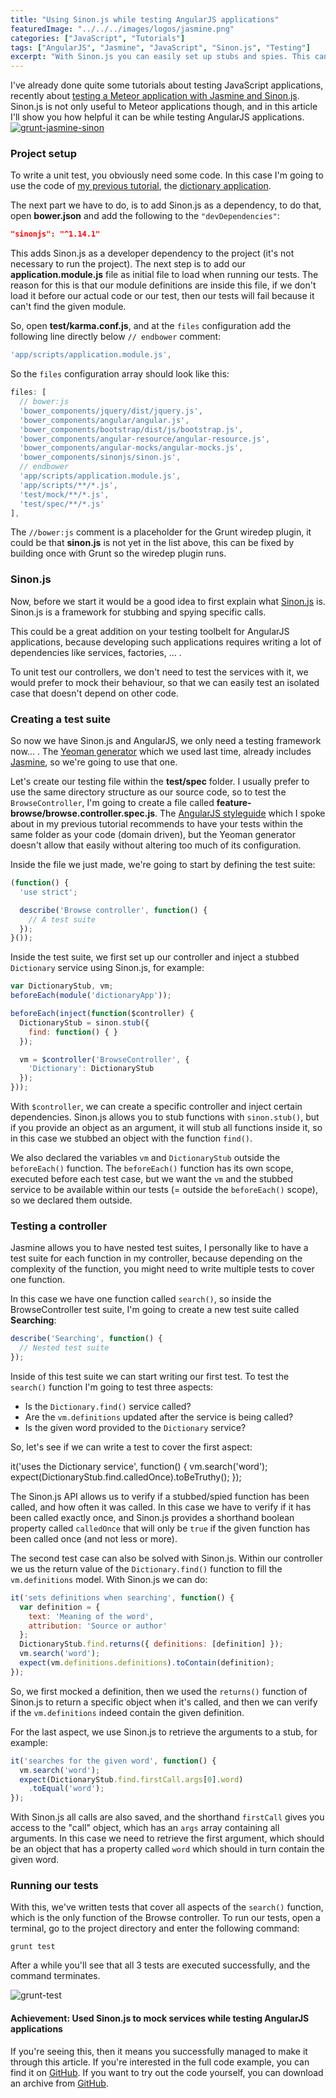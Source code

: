 ```yaml
---
title: "Using Sinon.js while testing AngularJS applications"
featuredImage: "../../../images/logos/jasmine.png"
categories: ["JavaScript", "Tutorials"]
tags: ["AngularJS", "Jasmine", "JavaScript", "Sinon.js", "Testing"]
excerpt: "With Sinon.js you can easily set up stubs and spies. This can be a real benefit when testing AngularJS apps because of all the different components."
---
```


I've already done quite some tutorials about testing JavaScript applications, recently about [testing a Meteor application with Jasmine and Sinon.js](/unit-testing-meteor-applications-with-velocity-jasmine-and-sinon-js/). Sinon.js is not only useful to Meteor applications though, and in this article I'll show you how helpful it can be while testing AngularJS applications. [![grunt-jasmine-sinon](./images/grunt-jasmine-sinon.png)](https://wordpress.g00glen00b.be/wp-content/uploads/2015/09/grunt-jasmine-sinon.png)

### Project setup

To write a unit test, you obviously need some code. In this case I'm going to use the code of [my previous tutorial](/angularjs-applications-yeoman/), the [dictionary application](https://github.com/g00glen00b/angular-example-dictionary).

The next part we have to do, is to add Sinon.js as a dependency, to do that, open **bower.json** and add the following to the `"devDependencies"`:

```json
"sinonjs": "^1.14.1"
```

This adds Sinon.js as a developer dependency to the project (it's not necessary to run the project). The next step is to add our **application.module.js** file as initial file to load when running our tests. The reason for this is that our module definitions are inside this file, if we don't load it before our actual code or our test, then our tests will fail because it can't find the given module.

So, open **test/karma.conf.js**, and at the `files` configuration add the following line directly below `// endbower` comment:

```javascript
'app/scripts/application.module.js',
```

So the `files` configuration array should look like this:

```javascript
files: [
  // bower:js
  'bower_components/jquery/dist/jquery.js',
  'bower_components/angular/angular.js',
  'bower_components/bootstrap/dist/js/bootstrap.js',
  'bower_components/angular-resource/angular-resource.js',
  'bower_components/angular-mocks/angular-mocks.js',
  'bower_components/sinonjs/sinon.js',
  // endbower
  'app/scripts/application.module.js',
  'app/scripts/**/*.js',
  'test/mock/**/*.js',
  'test/spec/**/*.js'
],
```

The `//bower:js` comment is a placeholder for the Grunt wiredep plugin, it could be that **sinon.js** is not yet in the list above, this can be fixed by building once with Grunt so the wiredep plugin runs.

### Sinon.js

Now, before we start it would be a good idea to first explain what [Sinon.js](http://sinonjs.org/) is. Sinon.js is a framework for stubbing and spying specific calls.

This could be a great addition on your testing toolbelt for AngularJS applications, because developing such applications requires writing a lot of dependencies like services, factories, ... .

To unit test our controllers, we don't need to test the services with it, we would prefer to mock their behaviour, so that we can easily test an isolated case that doesn't depend on other code.

### Creating a test suite

So now we have Sinon.js and AngularJS, we only need a testing framework now... . The [Yeoman generator](https://github.com/yeoman/generator-angular) which we used last time, already includes [Jasmine](http://jasmine.github.io/), so we're going to use that one.

Let's create our testing file within the **test/spec** folder. I usually prefer to use the same directory structure as our source code, so to test the `BrowseController`, I'm going to create a file called **feature-browse/browse.controller.spec.js**. The [AngularJS styleguide](https://github.com/johnpapa/angular-styleguide) which I spoke about in my previous tutorial recommends to have your tests within the same folder as your code (domain driven), but the Yeoman generator doesn't allow that easily without altering too much of its configuration.

Inside the file we just made, we're going to start by defining the test suite:

```javascript
(function() {
  'use strict';

  describe('Browse controller', function() {
    // A test suite
  });
}());
```

Inside the test suite, we first set up our controller and inject a stubbed `Dictionary` service using Sinon.js, for example:

```javascript
var DictionaryStub, vm;
beforeEach(module('dictionaryApp'));

beforeEach(inject(function($controller) {
  DictionaryStub = sinon.stub({
    find: function() { }
  });

  vm = $controller('BrowseController', {
    'Dictionary': DictionaryStub
  });
}));
```

With `$controller`, we can create a specific controller and inject certain dependencies. Sinon.js allows you to stub functions with `sinon.stub()`, but if you provide an object as an argument, it will stub all functions inside it, so in this case we stubbed an object with the function `find()`.

We also declared the variables `vm` and `DictionaryStub` outside the `beforeEach()` function. The `beforeEach()` function has its own scope, executed before each test case, but we want the `vm` and the stubbed service to be available within our tests (= outside the `beforeEach()` scope), so we declared them outside.

### Testing a controller

Jasmine allows you to have nested test suites, I personally like to have a test suite for each function in my controller, because depending on the complexity of the function, you might need to write multiple tests to cover one function.

In this case we have one function called `search()`, so inside the BrowseController test suite, I'm going to create a new test suite called **Searching**:

```javascript
describe('Searching', function() {
  // Nested test suite
});
```

Inside of this test suite we can start writing our first test. To test the `search()` function I'm going to test three aspects:

- Is the `Dictionary.find()` service called?
- Are the `vm.definitions` updated after the service is being called?
- Is the given word provided to the `Dictionary` service?

So, let's see if we can write a test to cover the first aspect:

it('uses the Dictionary service', function() {
  vm.search('word');
  expect(DictionaryStub.find.calledOnce).toBeTruthy();
});

The Sinon.js API allows us to verify if a stubbed/spied function has been called, and how often it was called. In this case we have to verify if it has been called exactly once, and Sinon.js provides a shorthand boolean property called `calledOnce` that will only be `true` if the given function has been called once (and not less or more).

The second test case can also be solved with Sinon.js. Within our controller we us the return value of the `Dictionary.find()` function to fill the `vm.definitions` model. With Sinon.js we can do:

```javascript
it('sets definitions when searching', function() {
  var definition = {
    text: 'Meaning of the word',
    attribution: 'Source or author'
  };
  DictionaryStub.find.returns({ definitions: [definition] });
  vm.search('word');
  expect(vm.definitions.definitions).toContain(definition);
});
```

So, we first mocked a definition, then we used the `returns()` function of Sinon.js to return a specific object when it's called, and then we can verify if the `vm.definitions` indeed contain the given definition.

For the last aspect, we use Sinon.js to retrieve the arguments to a stub, for example:

```javascript
it('searches for the given word', function() {
  vm.search('word');
  expect(DictionaryStub.find.firstCall.args[0].word)
    .toEqual('word');
});
```

With Sinon.js all calls are also saved, and the shorthand `firstCall` gives you access to the "call" object, which has an `args` array containing all arguments. In this case we need to retrieve the first argument, which should be an object that has a property called `word` which should in turn contain the given word.

### Running our tests

With this, we've written tests that cover all aspects of the `search()` function, which is the only function of the Browse controller. To run our tests, open a terminal, go to the project directory and enter the following command:

```
grunt test
```

After a while you'll see that all 3 tests are executed successfully, and the command terminates.

![grunt-test](./images/grunt-test.png)

#### Achievement: Used Sinon.js to mock services while testing AngularJS applications

If you're seeing this, then it means you successfully managed to make it through this article. If you're interested in the full code example, you can find it on [GitHub](https://github.com/g00glen00b/angular-example-dictionary). If you want to try out the code yourself, you can download an archive from [GitHub](https://github.com/g00glen00b/angular-example-dictionary/archive/master.zip).
